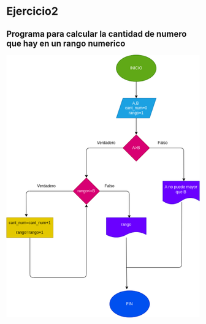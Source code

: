 # Ejercicio2

## Programa para calcular la cantidad de numero que hay en un rango numerico

![Diagrama de flujo](diagrama.png " diagrama de flujo")